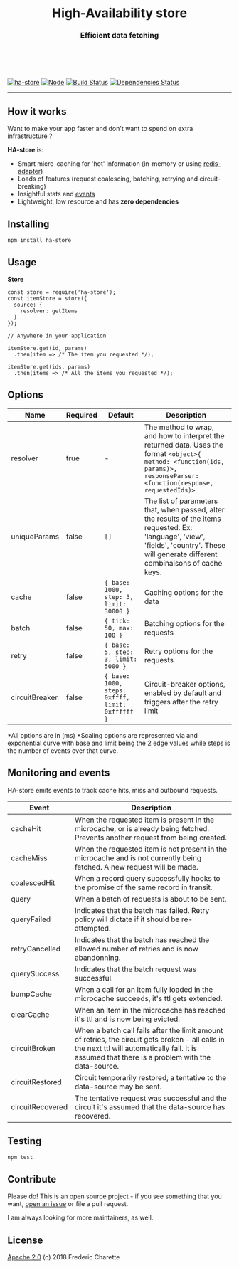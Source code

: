 <h1 align="center">
  High-Availability store
</h1>
<h3 align="center">
  Efficient data fetching
  <br/><br/><br/>
</h3>
<br/>

[![ha-store](https://img.shields.io/npm/v/ha-store.svg)](https://www.npmjs.com/package/ha-store)
[![Node](https://img.shields.io/badge/node->%3D8.0-blue.svg)](https://nodejs.org)
[![Build Status](https://travis-ci.org/fed135/ha-store.svg?branch=master)](https://travis-ci.org/fed135/ha-store)
[![Dependencies Status](https://david-dm.org/fed135/ha-store.svg)](https://david-dm.org/fed135/ha-store)

---

## How it works

Want to make your app faster and don't want to spend on extra infrastructure ? 

**HA-store** is: 

- Smart micro-caching for 'hot' information (in-memory or using [redis-adapter](https://github.com/fed135/ha-redis-adapter))
- Loads of features (request coalescing, batching, retrying and circuit-breaking)
- Insightful stats and [events](#Monitoring-and-events)
- Lightweight, low resource and has **zero dependencies**

## Installing

`npm install ha-store`


## Usage

**Store**
```node
const store = require('ha-store');
const itemStore = store({
  source: { 
    resolver: getItems 
  }
});

// Anywhere in your application

itemStore.get(id, params)
  .then(item => /* The item you requested */);

itemStore.get(ids, params)
  .then(items => /* All the items you requested */);
```

## Options

Name | Required | Default | Description
--- | --- | --- | ---
resolver | true | - | The method to wrap, and how to interpret the returned data. Uses the format `<object>{ method: <function(ids, params)>, responseParser: <function(response, requestedIds)>`
uniqueParams | false | `[]` | The list of parameters that, when passed, alter the results of the items requested. Ex: 'language', 'view', 'fields', 'country'. These will generate different combinaisons of cache keys.
cache | false | ```{ base: 1000, step: 5, limit: 30000 }``` | Caching options for the data
batch | false | ```{ tick: 50, max: 100 }``` | Batching options for the requests
retry | false | ```{ base: 5, step: 3, limit: 5000 }``` | Retry options for the requests
circuitBreaker | false | ```{ base: 1000, steps: 0xffff, limit: 0xffffff }``` | Circuit-breaker options, enabled by default and triggers after the retry limit

*All options are in (ms)
*Scaling options are represented via and exponential curve with base and limit being the 2 edge values while steps is the number of events over that curve.

## Monitoring and events

HA-store emits events to track cache hits, miss and outbound requests.

Event | Description
--- | ---
cacheHit | When the requested item is present in the microcache, or is already being fetched. Prevents another request from being created.
cacheMiss | When the requested item is not present in the microcache and is not currently being fetched. A new request will be made.
coalescedHit | When a record query successfully hooks to the promise of the same record in transit.
query | When a batch of requests is about to be sent.
queryFailed | Indicates that the batch has failed. Retry policy will dictate if it should be re-attempted.
retryCancelled | Indicates that the batch has reached the allowed number of retries and is now abandonning.
querySuccess | Indicates that the batch request was successful.
bumpCache | When a call for an item fully loaded in the microcache succeeds, it's ttl gets extended.
clearCache | When an item in the microcache has reached it's ttl and is now being evicted.
circuitBroken | When a batch call fails after the limit amount of retries, the circuit gets broken - all calls in the next ttl will automatically fail. It is assumed that there is a problem with the data-source.
circuitRestored | Circuit temporarily restored, a tentative to the data-source may be sent.
circuitRecovered | The tentative request was successful and the circuit it's assumed that the data-source has recovered.


## Testing

`npm test`


## Contribute

Please do! This is an open source project - if you see something that you want, [open an issue](https://github.com/fed135/ha-store/issues/new) or file a pull request.

I am always looking for more maintainers, as well.


## License 

[Apache 2.0](LICENSE) (c) 2018 Frederic Charette

